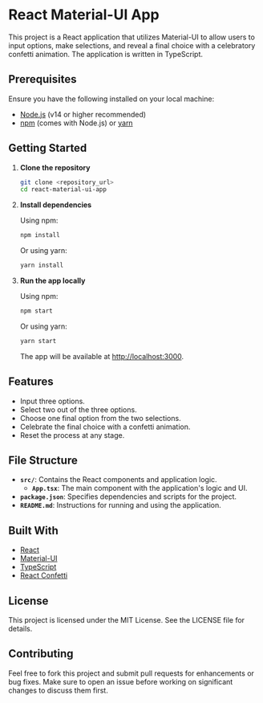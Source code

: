 # React Material-UI App

This project is a React application that utilizes Material-UI to allow users to input options, make selections, and reveal a final choice with a celebratory confetti animation. The application is written in TypeScript.

## Prerequisites

Ensure you have the following installed on your local machine:

- [Node.js](https://nodejs.org/) (v14 or higher recommended)
- [npm](https://www.npmjs.com/) (comes with Node.js) or [yarn](https://yarnpkg.com/)

## Getting Started

1. **Clone the repository**

   ```bash
   git clone <repository_url>
   cd react-material-ui-app
   ```

2. **Install dependencies**

   Using npm:

   ```bash
   npm install
   ```

   Or using yarn:

   ```bash
   yarn install
   ```

3. **Run the app locally**

   Using npm:

   ```bash
   npm start
   ```

   Or using yarn:

   ```bash
   yarn start
   ```

   The app will be available at [http://localhost:3000](http://localhost:3000).

## Features

- Input three options.
- Select two out of the three options.
- Choose one final option from the two selections.
- Celebrate the final choice with a confetti animation.
- Reset the process at any stage.

## File Structure

- **`src/`**: Contains the React components and application logic.
  - **`App.tsx`**: The main component with the application's logic and UI.
- **`package.json`**: Specifies dependencies and scripts for the project.
- **`README.md`**: Instructions for running and using the application.

## Built With

- [React](https://reactjs.org/)
- [Material-UI](https://mui.com/)
- [TypeScript](https://www.typescriptlang.org/)
- [React Confetti](https://www.npmjs.com/package/react-confetti)

## License

This project is licensed under the MIT License. See the LICENSE file for details.

## Contributing

Feel free to fork this project and submit pull requests for enhancements or bug fixes. Make sure to open an issue before working on significant changes to discuss them first.

